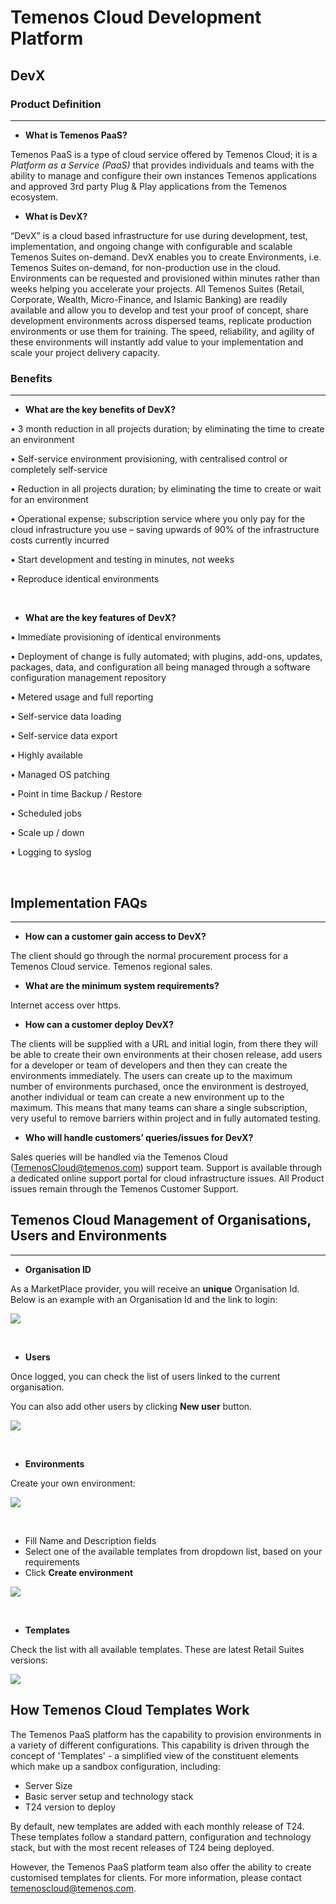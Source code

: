 # **Temenos Cloud Development Platform**

## **DevX** 

### Product Definition

----------

- **What is Temenos PaaS?**

Temenos PaaS is a type of cloud service offered by Temenos Cloud; it is a *Platform as a Service (PaaS)* that provides individuals and teams with the ability to manage and configure their own instances Temenos applications and approved 3rd party Plug & Play applications from the Temenos ecosystem.

- **What is DevX?**

“DevX” is a cloud based infrastructure for use during development, test, implementation, and ongoing change with configurable and scalable Temenos Suites on-demand. DevX enables you to create Environments, i.e. Temenos Suites on-demand, for non-production use in the cloud.  Environments can be requested and provisioned within minutes rather than weeks helping you accelerate your projects.  All Temenos Suites (Retail, Corporate, Wealth, Micro-Finance, and Islamic Banking) are readily available and allow you to develop and test your proof of concept, share development environments across dispersed teams, replicate production environments or use them for training. The speed, reliability, and agility of these environments will instantly add value to your implementation and scale your project delivery capacity.

### Benefits

----------


- **What are the key benefits of DevX?**

•	3 month reduction in all projects duration; by eliminating the time to create an environment

•	Self-service environment provisioning, with centralised control or completely self-service

•	Reduction in all projects duration; by eliminating the time to create or wait for an environment

•	Operational expense; subscription service where you only pay for the cloud infrastructure you use – saving upwards of 90% of the infrastructure costs currently incurred

•	Start development and testing in minutes, not weeks

•	Reproduce identical environments

<br>


- **What are the key features of DevX?**

•	Immediate provisioning of identical environments

•	Deployment of change is fully automated; with plugins, add-ons, updates, packages, data, and configuration all being managed through a software configuration management repository

•	Metered usage and full reporting

•	Self-service data loading

•	Self-service data export

•	Highly available

•	Managed OS patching

•	Point in time Backup / Restore

•	Scheduled jobs

•	Scale up / down

•	Logging to syslog

<br>

## Implementation FAQs

----------

- **How can a customer gain access to DevX?**

The client should go through the normal procurement process for a Temenos Cloud service.  Temenos regional sales. 

- **What are the minimum system requirements?**

Internet access over https.

- **How can a customer deploy DevX?**

The clients will be supplied with a URL and initial login, from there they will be able to create their own environments at their chosen release, add users for a developer or team of developers and then they can create the environments immediately. The users can create up to the maximum number of environments purchased, once the environment is destroyed, another individual or team can create a new environment up to the maximum. This means that many teams can share a single subscription, very useful to remove barriers within project and in fully automated testing.

- **Who will handle customers’ queries/issues for DevX?**

Sales queries will be handled via the Temenos Cloud (TemenosCloud@temenos.com) support team. Support is available through a dedicated online support portal for cloud infrastructure issues.  All Product issues remain through the Temenos Customer Support. 


## Temenos Cloud Management of Organisations, Users and Environments 

----------


- **Organisation ID**

As a MarketPlace provider, you will receive an **unique** Organisation Id. Below is an example with an Organisation Id and the link to login:

![](./images/login-screen.png)

<br>

- **Users**

Once logged, you can check the list of users linked to the current organisation.

You can also add other users by clicking **New user** button.

![](./images/users.png)

<br>

- **Environments**

Create your own environment:

![](./images/new-environment.png)

<br>

 - Fill Name and Description fields
 - Select one of the available templates from dropdown list, based on your requirements
 - Click **Create environment**

![](./images/new-environment-create.png)

<br>

- **Templates**

Check the list with all available templates. These are latest Retail Suites versions:

![](./images/templates.png)


## How Temenos Cloud Templates Work 


The Temenos PaaS platform has the capability to provision environments in a variety of different configurations.  This capability is driven through the concept of 'Templates' - a simplified view of the constituent elements which make up a sandbox configuration, including:

- Server Size
- Basic server setup and technology stack
- T24 version to deploy

By default, new templates are added with each monthly release of T24. These templates follow a standard pattern, configuration and technology stack, but with the most recent releases of T24 being deployed.

However, the Temenos PaaS platform team also offer the ability to create customised templates for clients.  For more information, please contact temenoscloud@temenos.com.







